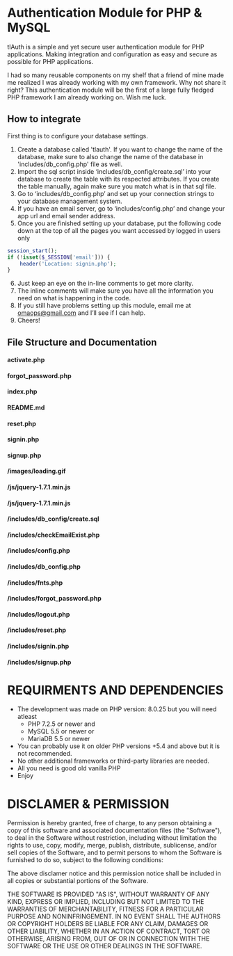 # Authentication Module for PHP & MySQL
tlAuth is a simple and yet secure user authentication module for PHP applications. Making integration and configuration as easy and secure as possible for PHP applications.

I had so many reusable components on my shelf that a friend of mine made me realized I was already working with my own framework. Why not share it right? This authentication module will be the first of a large fully fledged PHP framework I am already working on. Wish me luck.

## How to integrate
First thing is to configure your database settings.
1. Create a database called 'tlauth'. If you want to change the name of the database, make sure to also change the name of the database in 'includes/db_config.php' file as well.
2. Import the sql script inside ‘includes/db_config/create.sql’ into your database to create the table with its respected attributes. If you create the table manually, again make sure you match what is in that sql file.
3. Go to ‘includes/db_config.php’ and set up your connection strings to your database management system.
4. If you have an email server, go to ‘includes/config.php’ and change your app url and email sender address.
5. Once you are finished setting up your database, put the following code down at the top of all the pages you want accessed by logged in users only
```php
session_start();
if (!isset($_SESSION['email'])) {
    header('Location: signin.php');
}
```
6. Just keep an eye on the in-line comments to get more clarity.
7. The inline comments will make sure you have all the information you need on what is happening in the code.
8. If you still have problems setting up this module, email me at omaops@gmail.com and I’ll see if I can help.
9. Cheers!

## File Structure and Documentation
#### activate.php
#### forgot_password.php
#### index.php
#### README.md
#### reset.php
#### signin.php
#### signup.php
#### /images/loading.gif
#### /js/jquery-1.7.1.min.js
#### /js/jquery-1.7.1.min.js
#### /includes/db_config/create.sql
#### /includes/checkEmailExist.php
#### /includes/config.php
#### /includes/db_config.php
#### /includes/fnts.php
#### /includes/forgot_password.php
#### /includes/logout.php
#### /includes/reset.php
#### /includes/signin.php
#### /includes/signup.php


# REQUIRMENTS AND DEPENDENCIES
- The development was made on PHP version: 8.0.25 but you will need atleast
    -  PHP 7.2.5 or newer and 
    -  MySQL 5.5 or newer or
    -  MariaDB 5.5 or newer
- You can probably use it on older PHP versions +5.4 and above but it is not recommended.
- No other additional frameworks or third-party libraries are needed.
- All you need is good old vanilla PHP
- Enjoy


# DISCLAMER & PERMISSION

Permission is hereby granted, free of charge, to any person obtaining a copy of this software and associated documentation files (the "Software"), to deal in the Software without restriction, including without limitation the rights to use, copy, modify, merge, publish, distribute, sublicense, and/or sell copies of the Software, and to permit persons to whom the Software is furnished to do so, subject to the following conditions:

The above disclamer notice and this permission notice shall be included in all copies or substantial portions of the Software.

THE SOFTWARE IS PROVIDED "AS IS", WITHOUT WARRANTY OF ANY KIND, EXPRESS OR IMPLIED, INCLUDING BUT NOT LIMITED TO THE WARRANTIES OF MERCHANTABILITY, FITNESS FOR A PARTICULAR PURPOSE AND NONINFRINGEMENT. IN NO EVENT SHALL THE AUTHORS OR COPYRIGHT HOLDERS BE LIABLE FOR ANY CLAIM, DAMAGES OR OTHER LIABILITY, WHETHER IN AN ACTION OF CONTRACT, TORT OR OTHERWISE, ARISING FROM, OUT OF OR IN CONNECTION WITH THE SOFTWARE OR THE USE OR OTHER DEALINGS IN THE SOFTWARE.
